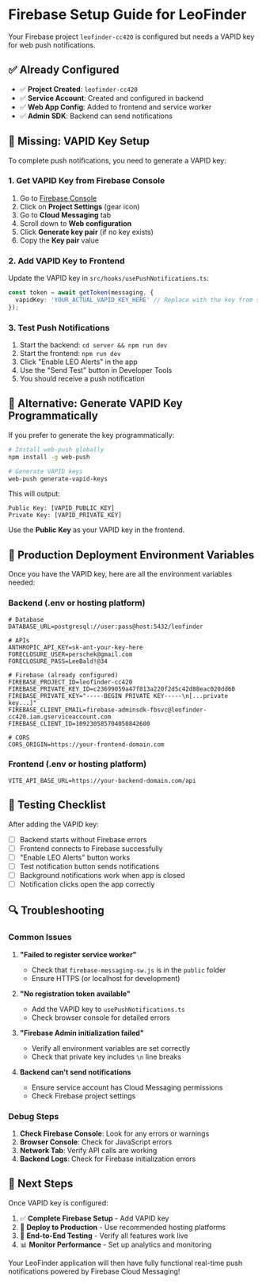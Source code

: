 # Firebase Setup Guide for LeoFinder

Your Firebase project `leofinder-cc420` is configured but needs a VAPID key for web push notifications.

## ✅ Already Configured

- ✅ **Project Created**: `leofinder-cc420`
- ✅ **Service Account**: Created and configured in backend
- ✅ **Web App Config**: Added to frontend and service worker
- ✅ **Admin SDK**: Backend can send notifications

## 🔑 Missing: VAPID Key Setup

To complete push notifications, you need to generate a VAPID key:

### 1. Get VAPID Key from Firebase Console

1. Go to [Firebase Console](https://console.firebase.google.com/project/leofinder-cc420)
2. Click on **Project Settings** (gear icon)
3. Go to **Cloud Messaging** tab
4. Scroll down to **Web configuration**
5. Click **Generate key pair** (if no key exists)
6. Copy the **Key pair** value

### 2. Add VAPID Key to Frontend

Update the VAPID key in `src/hooks/usePushNotifications.ts`:

```typescript
const token = await getToken(messaging, {
  vapidKey: 'YOUR_ACTUAL_VAPID_KEY_HERE' // Replace with the key from step 1
});
```

### 3. Test Push Notifications

1. Start the backend: `cd server && npm run dev`
2. Start the frontend: `npm run dev`
3. Click "Enable LEO Alerts" in the app
4. Use the "Send Test" button in Developer Tools
5. You should receive a push notification

## 🔧 Alternative: Generate VAPID Key Programmatically

If you prefer to generate the key programmatically:

```bash
# Install web-push globally
npm install -g web-push

# Generate VAPID keys
web-push generate-vapid-keys
```

This will output:
```
Public Key: [VAPID_PUBLIC_KEY]
Private Key: [VAPID_PRIVATE_KEY]
```

Use the **Public Key** as your VAPID key in the frontend.

## 🚀 Production Deployment Environment Variables

Once you have the VAPID key, here are all the environment variables needed:

### Backend (.env or hosting platform)
```env
# Database
DATABASE_URL=postgresql://user:pass@host:5432/leofinder

# APIs
ANTHROPIC_API_KEY=sk-ant-your-key-here
FORECLOSURE_USER=perschek@gmail.com
FORECLOSURE_PASS=LeeBald!@34

# Firebase (already configured)
FIREBASE_PROJECT_ID=leofinder-cc420
FIREBASE_PRIVATE_KEY_ID=c23699059a47f813a220f2d5c42d88eac020dd60
FIREBASE_PRIVATE_KEY="-----BEGIN PRIVATE KEY-----\n[...private key...]"
FIREBASE_CLIENT_EMAIL=firebase-adminsdk-fbsvc@leofinder-cc420.iam.gserviceaccount.com
FIREBASE_CLIENT_ID=109230585704050842600

# CORS
CORS_ORIGIN=https://your-frontend-domain.com
```

### Frontend (.env or hosting platform)
```env
VITE_API_BASE_URL=https://your-backend-domain.com/api
```

## 🧪 Testing Checklist

After adding the VAPID key:

- [ ] Backend starts without Firebase errors
- [ ] Frontend connects to Firebase successfully
- [ ] "Enable LEO Alerts" button works
- [ ] Test notification button sends notifications
- [ ] Background notifications work when app is closed
- [ ] Notification clicks open the app correctly

## 🔍 Troubleshooting

### Common Issues

1. **"Failed to register service worker"**
   - Check that `firebase-messaging-sw.js` is in the `public` folder
   - Ensure HTTPS (or localhost for development)

2. **"No registration token available"**
   - Add the VAPID key to `usePushNotifications.ts`
   - Check browser console for detailed errors

3. **"Firebase Admin initialization failed"**
   - Verify all environment variables are set correctly
   - Check that private key includes `\n` line breaks

4. **Backend can't send notifications**
   - Ensure service account has Cloud Messaging permissions
   - Check Firebase project settings

### Debug Steps

1. **Check Firebase Console**: Look for any errors or warnings
2. **Browser Console**: Check for JavaScript errors
3. **Network Tab**: Verify API calls are working
4. **Backend Logs**: Check for Firebase initialization errors

## 🎯 Next Steps

Once VAPID key is configured:

1. ✅ **Complete Firebase Setup** - Add VAPID key
2. 🚀 **Deploy to Production** - Use recommended hosting platforms
3. 🧪 **End-to-End Testing** - Verify all features work live
4. 📊 **Monitor Performance** - Set up analytics and monitoring

Your LeoFinder application will then have fully functional real-time push notifications powered by Firebase Cloud Messaging!
